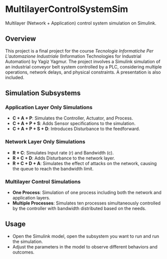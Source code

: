 # MultilayerControlSystemSim

Multilayer (Network + Application) control system simulation on Simulink.

## Overview

This project is a final project for the course *Tecnologie Informatiche Per L'automazione Industriale* (Information Technologies for Industrial Automation) by Yagiz Yagmur. The project involves a Simulink simulation of an industrial conveyor belt system controlled by a PLC, considering multiple operations, network delays, and physical constraints. A presentation is also included.

## Simulation Subsystems

### Application Layer Only Simulations

- **C + A + P**: Simulates the Controller, Actuator, and Process.
- **C + A + P + S**: Adds Sensor specifications to the simulation.
- **C + A + P + S + D**: Introduces Disturbance to the feedforward.

### Network Layer Only Simulations

- **R + C**: Simulates Input rate (r) and Bandwidth (c).
- **R + C + D**: Adds Disturbance to the network layer.
- **R + C + D + A**: Simulates the effect of attacks on the network, causing the queue to reach the bandwidth limit.

### Multilayer Control Simulations

- **One Process**: Simulation of one process including both the network and application layers.
- **Multiple Processes**: Simulates ten processes simultaneously controlled by the controller with bandwidth distributed based on the needs.


## Usage

- Open the Simulink model, open the subsystem you want to run and run the simulation.
- Adjust the parameters in the model to observe different behaviors and outcomes.

